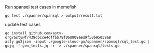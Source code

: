 Run spansql test cases in memefish

```
go test ./spanner/spansql > output/result.txt
```

update test cases
```
go install github.com/asty-org/asty@f7439dbcce4dffbb79f068009aed9f50b95039a8
asty go2json -input ./google-cloud-go/spanner/spansql/sql_test.go | gojq -f gen_tests.jq -r  > ./spanner/spansql/tests.go
```